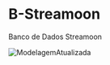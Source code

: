 # B-Streamoon
Banco de Dados Streamoon

![ModelagemAtualizada](https://github.com/PI-Streamoon/B-Streamoon/assets/125585337/a8269f98-3af0-40c5-a9a0-fe77eded8ee8)
